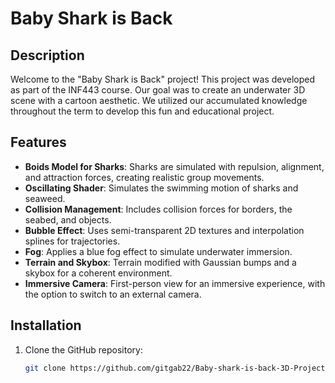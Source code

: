# Baby Shark is Back

## Description
Welcome to the "Baby Shark is Back" project! This project was developed as part of the INF443 course. Our goal was to create an underwater 3D scene with a cartoon aesthetic. We utilized our accumulated knowledge throughout the term to develop this fun and educational project.

## Features
- **Boids Model for Sharks**: Sharks are simulated with repulsion, alignment, and attraction forces, creating realistic group movements.
- **Oscillating Shader**: Simulates the swimming motion of sharks and seaweed.
- **Collision Management**: Includes collision forces for borders, the seabed, and objects.
- **Bubble Effect**: Uses semi-transparent 2D textures and interpolation splines for trajectories.
- **Fog**: Applies a blue fog effect to simulate underwater immersion.
- **Terrain and Skybox**: Terrain modified with Gaussian bumps and a skybox for a coherent environment.
- **Immersive Camera**: First-person view for an immersive experience, with the option to switch to an external camera.

## Installation
1. Clone the GitHub repository:
   ```bash
   git clone https://github.com/gitgab22/Baby-shark-is-back-3D-Project.git
